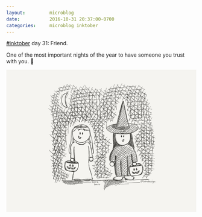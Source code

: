 ```yaml
---
layout:         microblog
date:           2016-10-31 20:37:00-0700
categories:     microblog inktober
---
```

[#inktober](/categories/inktober) day 31: Friend.

One of the most important nights of the year to have someone you trust with you. 🎃

![Trick or treating](/images/microblog/201610312037.jpg)
